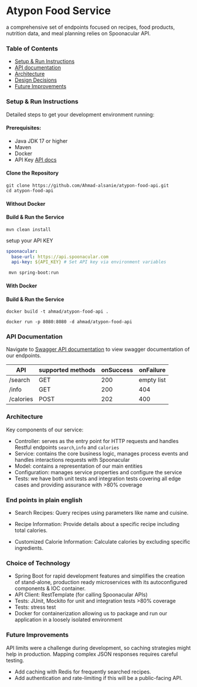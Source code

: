 # Atypon Food Service
a comprehensive set of endpoints focused on recipes, food products, nutrition data, and meal planning relies on Spoonacular API.

### Table of Contents
- [Setup & Run Instructions](#Setup-&-Run-Instructions)
- [API documentation](#API-Documentation)
- [Architecture](#Architecture)
- [Design Decisions](#Choice-of-technology)
- [Future Improvements](#Future-Improvements)

### Setup & Run Instructions
Detailed steps to get your development environment running:

#### Prerequisites:
- Java JDK 17 or higher
- Maven
- Docker
- API Key [API docs](https://spoonacular.com/food-api/docs#Authentication)

#### Clone the Repository
```shell
git clone https://github.com/Ahmad-alsanie/atypon-food-api.git
cd atypon-food-api
```

#### Without Docker
#### Build & Run the Service
```shell
mvn clean install
```

setup your API KEY

```yaml
spoonacular:
  base-url: https://api.spoonacular.com
  api-key: ${API_KEY} # Set API key via environment variables
```

```shell
 mvn spring-boot:run
```

#### With Docker
#### Build & Run the Service
```shell
docker build -t ahmad/atypon-food-api .
```

```shell
docker run -p 8080:8080 -d ahmad/atypon-food-api
```

### API Documentation
Navigate to [Swagger API documentation](http://localhost:8080) to view swagger documentation of our endpoints.

| API       | supported methods | onSuccess | onFailure  |
|-----------|-------------------|-----------|------------|
| /search   | GET               | 200       | empty list | 
| /info     | GET               | 200       | 404        | 
| /calories | POST              | 202       | 400        | 


### Architecture
Key components of our service:
- Controller: serves as the entry point for HTTP requests and handles Restful endpoints ```search```,```info``` and ```calories```
- Service: contains the core business logic, manages process events and handles interactions requests with Spoonacular
- Model: contains a representation of our main entities
- Configuration: manages service properties and configure the service
- Tests: we have both unit tests and integration tests covering all edge cases and providing assurance with >80% coverage

### End points in plain english
- Search Recipes: Query recipes using parameters like name and cuisine.

- Recipe Information: Provide details about a specific recipe including total calories.

- Customized Calorie Information: Calculate calories by excluding specific ingredients.

### Choice of Technology
- Spring Boot for rapid development features and simplifies the creation of stand-alone, production ready microservices with its autoconfigured components & IOC container.
- API Client: RestTemplate (for calling Spoonacular APIs)
- Tests: JUnit, Mockito for unit and integration tests >80% coverage
- Tests: stress test
- Docker for containerization allowing us to package and run our application in a loosely isolated environment

### Future Improvements
API limits were a challenge during development, so caching strategies might help in production.
Mapping complex JSON responses requires careful testing.

- Add caching with Redis for frequently searched recipes.
- Add authentication and rate-limiting if this will be a public-facing API.